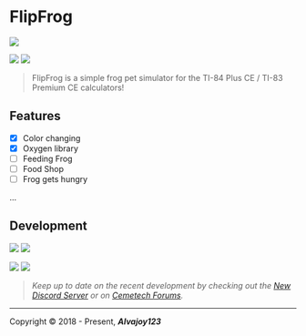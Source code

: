 # FlipFrog
![](https://i.imgur.com/YRHWTWQ.gif)

![](https://img.shields.io/github/release/Overload02/FlipFrog) ![](https://img.shields.io/github/issues/Overload02/FlipFrog)

> FlipFrog is a simple frog pet simulator for the TI-84 Plus CE / TI-83 Premium CE calculators!

## Features
- [x] Color changing
- [x] Oxygen library 
- [ ] Feeding Frog
- [ ] Food Shop
- [ ] Frog gets hungry 

...

## Development
![](https://i.imgur.com/XlXrf7x.png) ![](https://i.imgur.com/8YFtSoF.png)

![](https://i.imgur.com/W2VSr6G.png) ![](https://i.imgur.com/VFUqrLY.png)

> *Keep up to date on the recent development by checking out the [New Discord Server](https://discord.gg/xyUZgnD4UJ "New Discord Server") or on [Cemetech Forums](https://www.cemetech.net/forum/viewtopic.php?p=291123 "Cemetech Forums").*

------------

 Copyright &copy; 2018 - Present, ***Alvajoy123***
